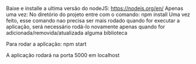 Baixe e installe a ultima versão do nodeJS: https://nodejs.org/en/
Apenas uma vez: No diretório do projeto entre com o comando: npm install
Uma vez feito, esse comando nao precisa ser mais rodado quando for executar a aplicação, será necessário rodá-lo novamente apenas quando for adicionada/removida/atualizada alguma biblioteca

Para rodar a aplicação: npm start

A aplicação rodará na porta 5000 em localhost


